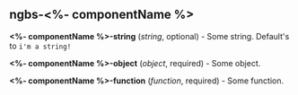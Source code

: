 ## ngbs-<%- componentName %>

**<%- componentName %>-string** (*string*, optional) - Some string. Default's to `i'm a string!`

**<%- componentName %>-object** (*object*, required) - Some object.

**<%- componentName %>-function** (*function*, required) - Some function.